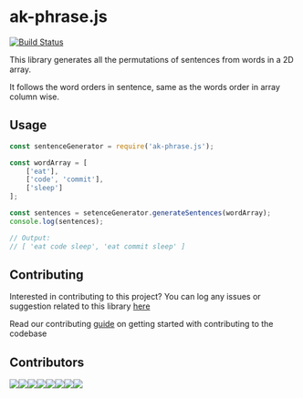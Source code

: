 # ak-phrase.js

[![Build Status](https://api.travis-ci.com/arshadkazmi42/ak-phrase.js.svg?branch=master)](https://api.travis-ci.com/arshadkazmi42/ak-phrase.js)

This library generates all the permutations of sentences from words in a 2D array.

It follows the word orders in sentence, same as the words order in array column wise.

## Usage

```js
const sentenceGenerator = require('ak-phrase.js');

const wordArray = [
    ['eat'],
    ['code', 'commit'],
    ['sleep']
];

const sentences = setenceGenerator.generateSentences(wordArray);
console.log(sentences);

// Output:
// [ 'eat code sleep', 'eat commit sleep' ]
```

## Contributing

Interested in contributing to this project?
You can log any issues or suggestion related to this library [here](https://github.com/arshadkazmi42/ak-phrase.js/issues/new)

Read our contributing [guide](CONTRIBUTING.md) on getting started with contributing to the codebase

## Contributors
[![](https://sourcerer.io/fame/arshadkazmi42/arshadkazmi42/ak-phrase.js/images/0)](https://sourcerer.io/fame/arshadkazmi42/arshadkazmi42/ak-phrase.js/links/0)[![](https://sourcerer.io/fame/arshadkazmi42/arshadkazmi42/ak-phrase.js/images/1)](https://sourcerer.io/fame/arshadkazmi42/arshadkazmi42/ak-phrase.js/links/1)[![](https://sourcerer.io/fame/arshadkazmi42/arshadkazmi42/ak-phrase.js/images/2)](https://sourcerer.io/fame/arshadkazmi42/arshadkazmi42/ak-phrase.js/links/2)[![](https://sourcerer.io/fame/arshadkazmi42/arshadkazmi42/ak-phrase.js/images/3)](https://sourcerer.io/fame/arshadkazmi42/arshadkazmi42/ak-phrase.js/links/3)[![](https://sourcerer.io/fame/arshadkazmi42/arshadkazmi42/ak-phrase.js/images/4)](https://sourcerer.io/fame/arshadkazmi42/arshadkazmi42/ak-phrase.js/links/4)[![](https://sourcerer.io/fame/arshadkazmi42/arshadkazmi42/ak-phrase.js/images/5)](https://sourcerer.io/fame/arshadkazmi42/arshadkazmi42/ak-phrase.js/links/5)[![](https://sourcerer.io/fame/arshadkazmi42/arshadkazmi42/ak-phrase.js/images/6)](https://sourcerer.io/fame/arshadkazmi42/arshadkazmi42/ak-phrase.js/links/6)[![](https://sourcerer.io/fame/arshadkazmi42/arshadkazmi42/ak-phrase.js/images/7)](https://sourcerer.io/fame/arshadkazmi42/arshadkazmi42/ak-phrase.js/links/7)